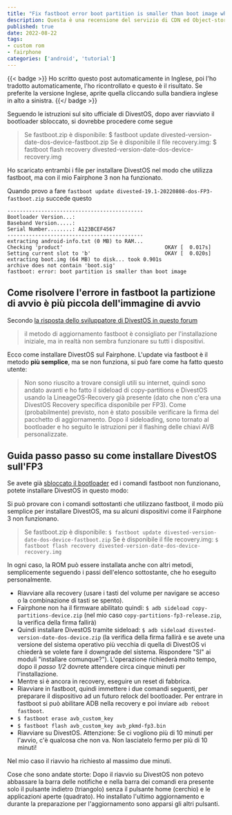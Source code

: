 ```yaml
---
title: "Fix fastboot error boot partition is smaller than boot image when installing DivestOS on Fairphone"
description: Questa è una recensione del servizio di CDN ed Object-storage Exoscale. 
published: true
date: 2022-08-22
tags:
- custom rom
- fairphone
categories: ['android', 'tutorial']
---
```


{{< badge >}}
Ho scritto questo post automaticamente in Inglese, poi l'ho tradotto automaticamente, l'ho ricontrollato e questo è il risultato. Se preferite la versione Inglese, aprite quella cliccando sulla bandiera inglese in alto a sinistra.
{{</ badge >}}

Seguendo le istruzioni sul sito ufficiale di DivestOS, dopo aver riavviato il bootloader sbloccato, si dovrebbe procedere come segue 

> Se fastboot.zip è disponibile: $ fastboot update divested-version-date-dos-device-fastboot.zip
> Se è disponibile il file recovery.img: $ fastboot flash recovery divested-version-date-dos-device-recovery.img

Ho scaricato entrambi i file per installare DivestOS nel modo che utilizza fastboot, ma con il mio Fairphone 3 non ha funzionato.

Quando provo a fare `fastboot update divested-19.1-20220808-dos-FP3-fastboot.zip` succede questo
```shell
--------------------------------------------
Bootloader Version...: 
Baseband Version.....: 
Serial Number........: A123BCEF4567
--------------------------------------------
extracting android-info.txt (0 MB) to RAM...
Checking 'product'                                 OKAY [  0.017s]
Setting current slot to 'b'                        OKAY [  0.020s]
extracting boot.img (64 MB) to disk... took 0.901s
archive does not contain 'boot.sig'
fastboot: error: boot partition is smaller than boot image
```

## Come risolvere l'errore in fastboot la partizione di avvio è più piccola dell'immagine di avvio

Secondo [la risposta dello sviluppatore di DivestOS in questo forum](https://forum.f-droid.org/t/divestos-long-term-device-support-with-enhanced-privacy-and-security/10105/759) 

> il metodo di aggiornamento fastboot è consigliato per l'installazione iniziale, ma in realtà non sembra funzionare su tutti i dispositivi.

Ecco come installare DivestOS sul Fairphone. L'update via fastboot è il metodo **più semplice**, ma se non funziona, si può fare come ha fatto questo utente:

> Non sono riuscito a trovare consigli utili su internet, quindi sono andato avanti e ho fatto il sideload di copy-partitions e DivestOS usando la LineageOS-Recovery già presente (dato che non c'era una DivestOS Recovery specifica disponibile per FP3). Come (probabilmente) previsto, non è stato possibile verificare la firma del pacchetto di aggiornamento.
> Dopo il sideloading, sono tornato al bootloader e ho seguito le istruzioni per il flashing delle chiavi AVB personalizzate.

## Guida passo passo su come installare DivestOS sull'FP3

Se avete già [sbloccato il bootloader](https://support.fairphone.com/hc/en-us/articles/360048646311-FP3-Manage-the-bootloader) ed i comandi fastboot non funzionano, potete installare DivestOS in questo modo:

Si può provare con i comandi sottostanti che utilizzano fastboot, il modo più semplice per installare DivestOS, ma su alcuni dispositivi come il Fairphone 3 non funzionano.

> Se fastboot.zip è disponibile: `$ fastboot update divested-version-date-dos-device-fastboot.zip`
> Se è disponibile il file recovery.img: `$ fastboot flash recovery divested-version-date-dos-device-recovery.img`

In ogni caso, la ROM può essere installata anche con altri metodi, semplicemente seguendo i passi dell'elenco sottostante, che ho eseguito personalmente.

* Riavviare alla recovery (usare i tasti del volume per navigare se acceso o la combinazione di tasti se spento).
* Fairphone non ha il firmware abilitato quindi: `$ adb sideload copy-partitions-device.zip` (nel mio caso `copy-partitions-fp3-release.zip`, la verifica della firma fallirà)
* Quindi installare DivestOS tramite sideload:  `$ adb sideload divested-version-date-dos-device.zip` (la verifica della firma fallirà e se avete una versione del sistema operativo più vecchia di quella di DivestOS vi chiederà se volete fare il downgrade del sistema. Rispondere "SI" ai moduli "installare comunque?"). L'operazione richiederà molto tempo, dopo il _passo 1/2_ dovrete attendere circa cinque minuti per l'installazione.
* Mentre si è ancora in recovery, eseguire un reset di fabbrica.
* Riavviare in fastboot, quindi immettere i due comandi seguenti, per preparare il dispositivo ad un futuro relock del bootloader. Per entrare in fastboot si può abilitare ADB nella recovery e poi inviare `adb reboot fastboot`. 
* `$ fastboot erase avb_custom_key`
* `$ fastboot flash avb_custom_key avb_pkmd-fp3.bin`
* Riavviare su DivestOS. Attenzione: Se ci vogliono più di 10 minuti per l'avvio, c'è qualcosa che non va. Non lasciatelo fermo per più di 10 minuti! 

Nel mio caso il riavvio ha richiesto al massimo due minuti.

Cose che sono andate storte: Dopo il riavvio su DivestOS non potevo abbassare la barra delle notifiche e nella barra dei comandi era presente solo il pulsante indietro (triangolo) senza il pulsante home (cerchio) e le applicazioni aperte (quadrato). Ho installato l'ultimo aggiornamento e durante la preparazione per l'aggiornamento sono apparsi gli altri pulsanti.